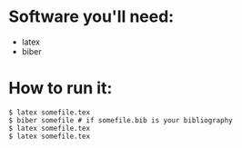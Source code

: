 # Software you'll need:
* latex
* biber

# How to run it:
```
$ latex somefile.tex
$ biber somefile # if somefile.bib is your bibliography
$ latex somefile.tex
$ latex somefile.tex
```
